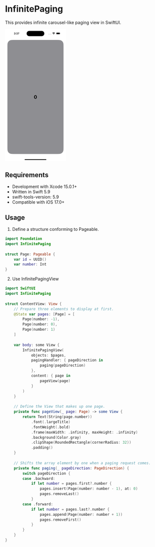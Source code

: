 # InfinitePaging

This provides infinite carousel-like paging view in SwiftUI.

<img src="./demo.gif" width="200px" height="auto" />

## Requirements

- Development with Xcode 15.0.1+
- Written in Swift 5.9
- swift-tools-version: 5.9
- Compatible with iOS 17.0+

## Usage

1. Define a structure conforming to Pageable.

```swift
import Foundation
import InfinitePaging

struct Page: Pageable {
    var id = UUID()
    var number: Int
}
```

2. Use InfinitePagingView

```swift
import SwiftUI
import InfinitePaging

struct ContentView: View {
    // Prepare three elements to display at first.
    @State var pages: [Page] = [
        Page(number: -1),
        Page(number: 0),
        Page(number: 1)
    ]

    var body: some View {
        InfinitePagingView(
            objects: $pages,
            pagingHandler: { pageDirection in
                paging(pageDirection)
            },
            content: { page in
                pageView(page)
            }
        )
    }

    // Define the View that makes up one page.
    private func pageView(_ page: Page) -> some View {
        return Text(String(page.number))
            .font(.largeTitle)
            .fontWeight(.bold)
            .frame(maxWidth: .infinity, maxHeight: .infinity)
            .background(Color.gray)
            .clipShape(RoundedRectangle(cornerRadius: 32))
            .padding()
    }

    // Shifts the array element by one when a paging request comes.
    private func paging(_ pageDirection: PageDirection) {
        switch pageDirection {
        case .backward:
            if let number = pages.first?.number {
                pages.insert(Page(number: number - 1), at: 0)
                pages.removeLast()
            }
        case .forward:
            if let number = pages.last?.number {
                pages.append(Page(number: number + 1))
                pages.removeFirst()
            }
        }
    }
}
```
